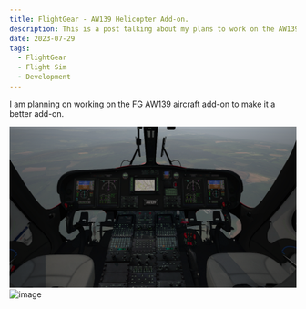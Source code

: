 ```yaml
---
title: FlightGear - AW139 Helicopter Add-on.
description: This is a post talking about my plans to work on the AW139 aircraft add-on for FlightGear
date: 2023-07-29
tags:
  - FlightGear
  - Flight Sim
  - Development
---
```


I am planning on working on the FG AW139 aircraft add-on to make it a better add-on.


![AW139 Cockpit](./cockpit1.png)
![image](https://github.com/LinuxGamer/newblog/blob/517eebaaabfcbcb570fa67b8c7997ca87bc2fc95/content/blog/fg139/cockpit1.PNG)
